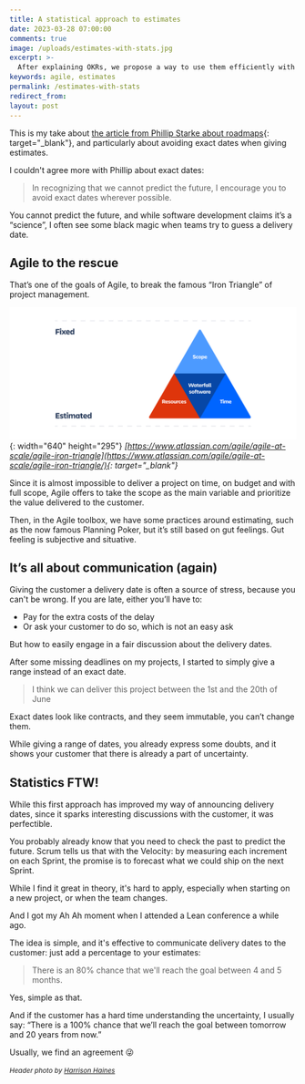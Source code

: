 ```yaml
---
title: A statistical approach to estimates
date: 2023-03-28 07:00:00
comments: true
image: /uploads/estimates-with-stats.jpg
excerpt: >-
  After explaining OKRs, we propose a way to use them efficiently with your teammates to make the team work environment better.
keywords: agile, estimates
permalink: /estimates-with-stats
redirect_from:
layout: post
---
```


This is my take about [the article from Phillip Starke about roadmaps](https://starkephillip.com/roadmap-outcomes/){: target="_blank"}, and particularly about avoiding exact dates when giving estimates.

I couldn't agree more with Phillip about exact dates:

> In recognizing that we cannot predict the future, I encourage you to avoid exact dates wherever possible. 

You cannot predict the future, and while software development claims it’s a “science”, I often see some black magic when teams try to guess a delivery date.

## Agile to the rescue

That’s one of the goals of Agile, to break the famous “Iron Triangle” of project management.

![](/uploads/estimates.png){: width="640" height="295"}
*[https://www.atlassian.com/agile/agile-at-scale/agile-iron-triangle](https://www.atlassian.com/agile/agile-at-scale/agile-iron-triangle/){: target="_blank"}*

Since it is almost impossible to deliver a project on time, on budget and with full scope, Agile offers to take the scope as the main variable and prioritize the value delivered to the customer.

Then, in the Agile toolbox, we have some practices around estimating, such as the now famous Planning Poker, but it’s still based on gut feelings. Gut feeling is subjective and situative.

## It’s all about communication (again)

Giving the customer a delivery date is often a source of stress, because you can't be wrong. If you are late, either you’ll have to:
- Pay for the extra costs of the delay
- Or ask your customer to do so, which is not an easy ask

But how to easily engage in a fair discussion about the delivery dates.

After some missing deadlines on my projects, I started to simply give a range instead of an exact date.

> I think we can deliver this project between the 1st and the 20th of June

Exact dates look like contracts, and they seem immutable, you can’t change them.

While giving a range of dates, you already express some doubts, and it shows your customer that there is already a part of uncertainty.

## Statistics FTW!

While this first approach has improved my way of announcing delivery dates, since it sparks interesting discussions with the customer, it was perfectible.

You probably already know that you need to check the past to predict the future. Scrum tells us that with the Velocity: by measuring each increment on each Sprint, the promise is to forecast what we could ship on the next Sprint.

While I find it great in theory, it's hard to apply, especially when starting on a new project, or when the team changes.

And I got my Ah Ah moment when I attended a Lean conference a while ago.

The idea is simple, and it's effective to communicate delivery dates to the customer: just add a percentage to your estimates:
> There is an 80% chance that we'll reach the goal between 4 and 5 months.

Yes, simple as that.

And if the customer has a hard time understanding the uncertainty, I usually say: “There is a 100% chance that we’ll reach the goal between tomorrow and 20 years from now.”

Usually, we find an agreement 😜

<small><em>Header photo by <a target="_blank" rel="noopener" href="https://www.pexels.com/en-us/@harrisonhaines/">Harrison Haines
</a></em></small>
